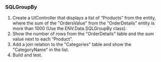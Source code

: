 ﻿### SQLGroupBy
1.	Create a UIController that displays a list of “Products” from the entity, where the sum of the "OrdersValue" from the "OrderDetails" entity is more than 1000 (Use the ENV.Data.SQLGroupBy class).
2.	Show the number of rows from the "OrderDetails" table and the sum value next to each “Product”.
3.	Add a join relation to the "Categories" table and show the "CategoryName" in the list.
4.	Build and test.
